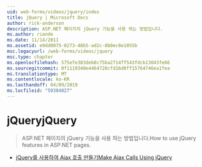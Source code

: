 ```yaml
---
uid: web-forms/videos/jquery/index
title: jQuery | Microsoft Docs
author: rick-anderson
description: ASP.NET 페이지의 jQuery 기능을 사용 하는 방법입니다.
ms.author: riande
ms.date: 11/14/2011
ms.assetid: e9dd0075-0273-48b5-ad2c-0b0ec8e1055b
msc.legacyurl: /web-forms/videos/jquery
msc.type: chapter
ms.openlocfilehash: 575efe383deb8c75ba2714ff543fdcb13043fe66
ms.sourcegitcommit: 0f1119340e4464720cfd16d0ff15764746ea1fea
ms.translationtype: MT
ms.contentlocale: ko-KR
ms.lasthandoff: 04/09/2019
ms.locfileid: "59384827"
---
```

# <a name="jquery"></a><span data-ttu-id="fbf8d-103">jQuery</span><span class="sxs-lookup"><span data-stu-id="fbf8d-103">jQuery</span></span>

> <span data-ttu-id="fbf8d-104">ASP.NET 페이지의 jQuery 기능을 사용 하는 방법입니다.</span><span class="sxs-lookup"><span data-stu-id="fbf8d-104">How to use jQuery features in ASP.NET pages.</span></span>


- [<span data-ttu-id="fbf8d-105">jQuery를 사용하여 Ajax 호출 만들기</span><span class="sxs-lookup"><span data-stu-id="fbf8d-105">Make Ajax Calls Using jQuery</span></span>](how-do-i-make-ajax-calls-using-jquery.md)
